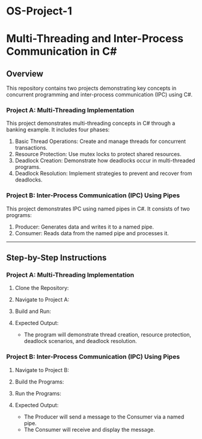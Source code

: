# OS-Project-1

# Multi-Threading and Inter-Process Communication in C#

## Overview
This repository contains two projects demonstrating key concepts in concurrent programming and inter-process communication (IPC) using C#.

### Project A: Multi-Threading Implementation
This project demonstrates multi-threading concepts in C# through a banking example. It includes four phases:
1. Basic Thread Operations: Create and manage threads for concurrent transactions.
2. Resource Protection: Use mutex locks to protect shared resources.
3. Deadlock Creation: Demonstrate how deadlocks occur in multi-threaded programs.
4. Deadlock Resolution: Implement strategies to prevent and recover from deadlocks.

### Project B: Inter-Process Communication (IPC) Using Pipes
This project demonstrates IPC using named pipes in C#. It consists of two programs:
1. Producer: Generates data and writes it to a named pipe.
2. Consumer: Reads data from the named pipe and processes it.

---

## Step-by-Step Instructions

### Project A: Multi-Threading Implementation
1. Clone the Repository:
   

2. Navigate to Project A:


3. Build and Run:

4. Expected Output:
   - The program will demonstrate thread creation, resource protection, deadlock scenarios, and deadlock resolution.


### Project B: Inter-Process Communication (IPC) Using Pipes
1. Navigate to Project B:
   

2. Build the Programs:

  
3. Run the Programs:
  

4. Expected Output:
   - The Producer will send a message to the Consumer via a named pipe.
   - The Consumer will receive and display the message.
